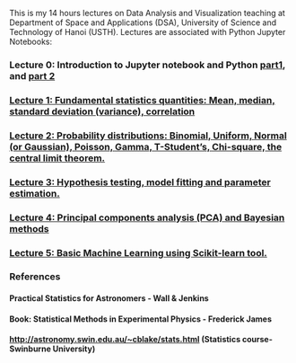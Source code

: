 
This is my 14 hours lectures on Data Analysis and Visualization teaching at Department of Space and Applications (DSA), University of Science and Technology of Hanoi (USTH). Lectures are associated with Python Jupyter Notebooks:

### Lecture 0: Introduction to Jupyter notebook and Python [part1](https://github.com/hoangducthuong/DataAnalysis_Visualization/blob/f7c773bab1f58a1362bca02636a4324651cdc2da/Lec0_Intro_Notebook_and_Python_part1.ipynb), and [part 2](https://github.com/hoangducthuong/DataAnalysis_Visualization/blob/f7c773bab1f58a1362bca02636a4324651cdc2da/Lec0_Intro_Notebook_and_Python_part2.ipynb)

### [Lecture 1: Fundamental statistics quantities: Mean, median, standard deviation (variance), correlation](https://github.com/hoangducthuong/DataAnalysis_Visualization/blob/f7c773bab1f58a1362bca02636a4324651cdc2da/Lec1_statistics.ipynb)

### [ Lecture 2: Probability distributions: Binomial, Uniform, Normal (or Gaussian), Poisson, Gamma, T-Student’s, Chi-square, the central limit theorem.](https://github.com/hoangducthuong/DataAnalysis_Visualization/blob/f7c773bab1f58a1362bca02636a4324651cdc2da/Lec2_probability.ipynb)

### [Lecture 3: Hypothesis testing, model fitting and parameter estimation.](https://github.com/hoangducthuong/DataAnalysis_Visualization/blob/f7c773bab1f58a1362bca02636a4324651cdc2da/Lec3_test_fit.ipynb)

### [Lecture 4: Principal components analysis (PCA) and Bayesian methods](https://github.com/hoangducthuong/DataAnalysis_Visualization/blob/f7c773bab1f58a1362bca02636a4324651cdc2da/Lec4_PCA_Bayesian.ipynb)

### [Lecture 5: Basic Machine Learning using Scikit-learn tool.](https://github.com/hoangducthuong/DataAnalysis_Visualization/blob/f7c773bab1f58a1362bca02636a4324651cdc2da/Lec5_basic_MachineLearning.ipynb)


### References

#### Practical Statistics for Astronomers - Wall & Jenkins
#### Book: Statistical Methods in Experimental Physics - Frederick James
#### http://astronomy.swin.edu.au/~cblake/stats.html (Statistics course-Swinburne University)
